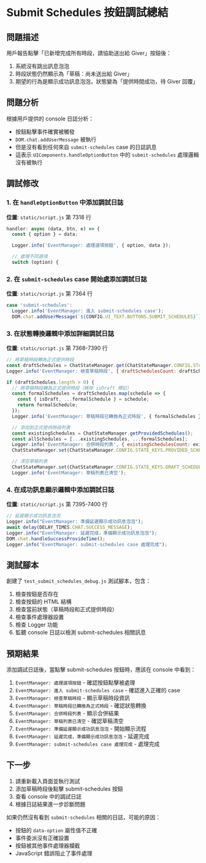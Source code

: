 # Submit Schedules 按鈕調試總結

## 問題描述

用戶報告點擊「已新增完成所有時段，請協助送出給 Giver」按鈕後：

1. 系統沒有跳出訊息泡泡
2. 時段狀態仍然顯示為「草稿：尚未送出給 Giver」
3. 期望的行為是顯示成功訊息泡泡，狀態變為「提供時間成功，待 Giver 回覆」

## 問題分析

根據用戶提供的 console 日誌分析：

- 按鈕點擊事件確實被觸發
- `DOM.chat.addUserMessage` 被執行
- 但是沒有看到任何來自 `submit-schedules` case 的日誌訊息
- 這表示 `UIComponents.handleOptionButton` 中的 `submit-schedules` 處理邏輯沒有被執行

## 調試修改

### 1. 在 `handleOptionButton` 中添加調試日誌

**位置**: `static/script.js` 第 7318 行

```javascript
handler: async (data, btn, e) => {
  const { option } = data;

  Logger.info('EventManager: 處理選項按鈕', { option, data });

  // 處理不同選項
  switch (option) {
```

### 2. 在 `submit-schedules` case 開始處添加調試日誌

**位置**: `static/script.js` 第 7364 行

```javascript
case 'submit-schedules':
  Logger.info('EventManager: 進入 submit-schedules case');
  DOM.chat.addUserMessage(`${CONFIG.UI_TEXT.BUTTONS.SUBMIT_SCHEDULES}`);
```

### 3. 在狀態轉換邏輯中添加詳細調試日誌

**位置**: `static/script.js` 第 7368-7390 行

```javascript
// 將草稿時段轉為正式提供時段
const draftSchedules = ChatStateManager.get(ChatStateManager.CONFIG.STATE_KEYS.DRAFT_SCHEDULES) || [];
Logger.info('EventManager: 檢查草稿時段', { draftSchedulesCount: draftSchedules.length, draftSchedules });

if (draftSchedules.length > 0) {
  // 將草稿時段轉為正式提供時段（移除 isDraft 標記）
  const formalSchedules = draftSchedules.map(schedule => {
    const { isDraft, ...formalSchedule } = schedule;
    return formalSchedule;
  });
  Logger.info('EventManager: 草稿時段已轉換為正式時段', { formalSchedules });

  // 添加到正式提供時段列表
  const existingSchedules = ChatStateManager.getProvidedSchedules();
  const allSchedules = [...existingSchedules, ...formalSchedules];
  Logger.info('EventManager: 合併時段列表', { existingSchedulesCount: existingSchedules.length, formalSchedulesCount: formalSchedules.length, allSchedulesCount: allSchedules.length });
  ChatStateManager.set(ChatStateManager.CONFIG.STATE_KEYS.PROVIDED_SCHEDULES, allSchedules);

  // 清空草稿列表
  ChatStateManager.set(ChatStateManager.CONFIG.STATE_KEYS.DRAFT_SCHEDULES, []);
  Logger.info('EventManager: 草稿列表已清空');
```

### 4. 在成功訊息顯示邏輯中添加調試日誌

**位置**: `static/script.js` 第 7395-7400 行

```javascript
// 延遲顯示成功訊息泡泡
Logger.info("EventManager: 準備延遲顯示成功訊息泡泡");
await delay(DELAY_TIMES.CHAT.SUCCESS_MESSAGE);
Logger.info("EventManager: 延遲完成，準備顯示成功訊息泡泡");
DOM.chat.handleSuccessProvideTime();
Logger.info("EventManager: submit-schedules case 處理完成");
```

## 測試腳本

創建了 `test_submit_schedules_debug.js` 測試腳本，包含：

1. 檢查按鈕是否存在
2. 檢查按鈕的 HTML 結構
3. 檢查當前狀態（草稿時段和正式提供時段）
4. 檢查事件處理器設置
5. 檢查 Logger 功能
6. 監聽 console 日誌以檢測 submit-schedules 相關訊息

## 預期結果

添加調試日誌後，當點擊 submit-schedules 按鈕時，應該在 console 中看到：

1. `EventManager: 處理選項按鈕` - 確認按鈕點擊被處理
2. `EventManager: 進入 submit-schedules case` - 確認進入正確的 case
3. `EventManager: 檢查草稿時段` - 顯示草稿時段資訊
4. `EventManager: 草稿時段已轉換為正式時段` - 確認狀態轉換
5. `EventManager: 合併時段列表` - 顯示合併結果
6. `EventManager: 草稿列表已清空` - 確認草稿清空
7. `EventManager: 準備延遲顯示成功訊息泡泡` - 開始顯示流程
8. `EventManager: 延遲完成，準備顯示成功訊息泡泡` - 延遲完成
9. `EventManager: submit-schedules case 處理完成` - 處理完成

## 下一步

1. 請重新載入頁面並執行測試
2. 添加草稿時段後點擊 submit-schedules 按鈕
3. 查看 console 中的調試日誌
4. 根據日誌結果進一步診斷問題

如果仍然沒有看到 `submit-schedules` 相關的日誌，可能的原因：

- 按鈕的 `data-option` 屬性值不正確
- 事件委派沒有正確設置
- 按鈕被其他事件處理器攔截
- JavaScript 錯誤阻止了事件處理
